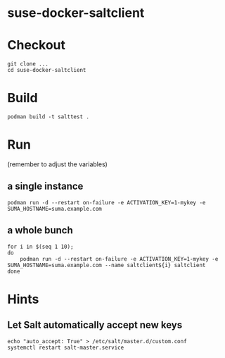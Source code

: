 # suse-docker-saltclient

# Checkout
```
git clone ...
cd suse-docker-saltclient
```

# Build
```
podman build -t salttest .
```

# Run

(remember to adjust the variables)

## a single instance
```
podman run -d --restart on-failure -e ACTIVATION_KEY=1-mykey -e SUMA_HOSTNAME=suma.example.com
```

## a whole bunch
```
for i in $(seq 1 10); 
do 
	podman run -d --restart on-failure -e ACTIVATION_KEY=1-mykey -e SUMA_HOSTNAME=suma.example.com --name saltclient${i} saltclient
done
```

# Hints

## Let Salt automatically accept new keys
```
echo "auto_accept: True" > /etc/salt/master.d/custom.conf
systemctl restart salt-master.service
```

